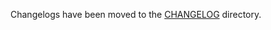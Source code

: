 Changelogs have been moved to the [CHANGELOG](https://github.com/antrea-io/antrea/blob/v2.2.0-alpha.0/CHANGELOG) directory.
